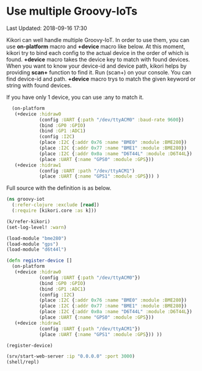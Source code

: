 # Use multiple Groovy-IoTs

Last Updated: 2018-09-16 17:30

Kikori can well handle multiple Groovy-IoT.
In order to use them, you can use __on-platform__ macro and __+device__ macro like below.
At this moment, kikori try to bind each config to the actual device in the order of which is found.
__+device__ macro takes the device key to match with found devices.
When you want to know your device-id and device path, kikori helps by providing __scan+__ function
to find it. Run (scan+) on your console. You can find device-id and path.
__+device__ macro trys to match the given keyword or string with found devices.

If you have only 1 device, you can use :any to match it.


```clojure
  (on-platform
   (+device :hidraw0
            (config :UART {:path "/dev/ttyACM0" :baud-rate 9600})
            (bind :GP0 :GPIO)
            (bind :GP1 :ADC1)
            (config :I2C)
            (place :I2C {:addr 0x76 :name "BME0" :module :BME280})
            (place :I2C {:addr 0x77 :name "BME1" :module :BME280})
            (place :I2C {:addr 0x0a :name "D6T44L" :module :D6T44L})
            (place :UART {:name "GPS0" :module :GPS}))
   (+device :hidraw1
            (config :UART :path "/dev/ttyACM1")
            (place :UART {:name "GPS1" :module :GPS})) )
```

Full source with the definition is as below.
```clojure
(ns groovy-iot
  (:refer-clojure :exclude [read])
  (:require [kikori.core :as k]))

(k/refer-kikori)
(set-log-level! :warn)

(load-module "bme280")
(load-module "gps")
(load-module "d6t44l")

(defn register-device []
  (on-platform
   (+device :hidraw0
            (config :UART {:path "/dev/ttyACM0"})
            (bind :GP0 :GPIO)
            (bind :GP1 :ADC1)
            (config :I2C)
            (place :I2C {:addr 0x76 :name "BME0" :module :BME280})
            (place :I2C {:addr 0x77 :name "BME1" :module :BME280})
            (place :I2C {:addr 0x0a :name "D6T44L" :module :D6T44L})
            (place :UART {:name "GPS0" :module :GPS}))
   (+device :hidraw1
            (config :UART {:path "/dev/ttyACM1"})
            (place :UART {:name "GPS1" :module :GPS})) ))

(register-device)

(srv/start-web-server :ip "0.0.0.0" :port 3000)
(shell/repl)
```